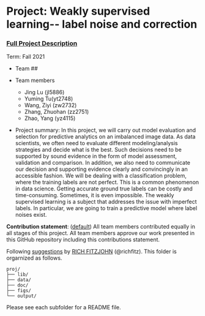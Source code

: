 # Project: Weakly supervised learning-- label noise and correction


### [Full Project Description](doc/project3_desc.md)

Term: Fall 2021

+ Team ##
+ Team members
	+ Jing Lu (jl5886)
	+ Yuming Tu(yt2748)
	+ Wang, Ziyi (zw2732)
	+ Zhang, Zhuohan (zz2751)
	+ Zhao, Yang (yz4115)

+ Project summary: In this project, we will carry out model evaluation and selection for predictive analytics on an imbalanced image data. As data scientists, we often need to evaluate different modeling/analysis strategies and decide what is the best. Such decisions need to be supported by sound evidence in the form of model assessment, validation and comparison. In addition, we also need to communicate our decision and supporting evidence clearly and convincingly in an accessible fashion. We will be dealing with a classification problem, where the training labels are not perfect. This is a common phenomenon in data science. Getting accurate ground true labels can be costly and time-consuming. Sometimes, it is even impossible. The weakly supervised learning is a subject that addresses the issue with imperfect labels. In particular, we are going to train a predictive model where label noises exist.
	
**Contribution statement**: ([default](doc/a_note_on_contributions.md)) All team members contributed equally in all stages of this project. All team members approve our work presented in this GitHub repository including this contributions statement. 

Following [suggestions](http://nicercode.github.io/blog/2013-04-05-projects/) by [RICH FITZJOHN](http://nicercode.github.io/about/#Team) (@richfitz). This folder is orgarnized as follows.

```
proj/
├── lib/
├── data/
├── doc/
├── figs/
└── output/
```

Please see each subfolder for a README file.
